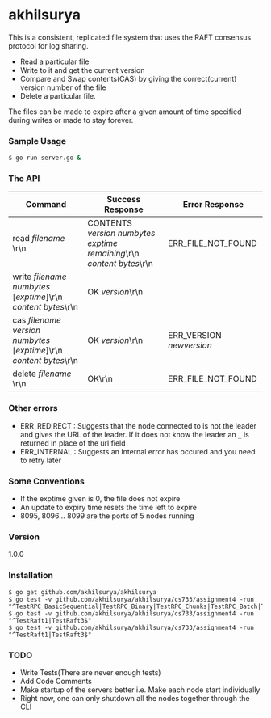 # akhilsurya

This is a consistent, replicated file system that uses the RAFT consensus protocol for log sharing.
- Read a particular file
- Write to it and get the current version
- Compare and Swap contents(CAS) by giving the correct(current) version number of the file
- Delete a particular file.
 
The files can be made to expire after a given amount of time specified during writes  or made to stay forever.
### Sample Usage

``` sh
$ go run server.go &

```
### The API
| Command  | Success Response | Error Response
|----------|-----|----------|
|read _filename_ \r\n| CONTENTS _version_ _numbytes_ _exptime remaining_\r\n <br> _content bytes_\r\n <br>| ERR_FILE_NOT_FOUND
|write _filename_ _numbytes_ [_exptime_]\r\n<br>_content bytes_\r\n| OK _version_\r\n| |
|cas _filename_ _version_ _numbytes_ [_exptime_]\r\n</br>_content bytes_\r\n| OK _version_\r\n | ERR\_VERSION _newversion_
|delete _filename_ \r\n| OK\r\n | ERR_FILE_NOT_FOUND


### Other errors
- ERR_REDIRECT <url> : Suggests that the node connected to is not the leader and gives the URL of the leader. If it does not know the leader an `_` is returned in place of the url field
- ERR_INTERNAL : Suggests an Internal error has occured and you need to retry later


### Some Conventions
- If the exptime given is 0, the file does not expire
- An update to expiry time resets the time left to expire
- 8095, 8096... 8099 are the ports of 5 nodes running

### Version
1.0.0

### Installation
    $ go get github.com/akhilsurya/akhilsurya
    $ go test -v github.com/akhilsurya/akhilsurya/cs733/assignment4 -run "^TestRPC_BasicSequential|TestRPC_Binary|TestRPC_Chunks|TestRPC_Batch|TestRPC_BasicTimer|TestRPC_ConcurrentWrites|TestRPC_ConcurrentCas|TestRPC_KillLeader$"
    $ go test -v github.com/akhilsurya/akhilsurya/cs733/assignment4 -run "^TestRaft1|TestRaft3$"
    $ go test -v github.com/akhilsurya/akhilsurya/cs733/assignment4 -run "^TestRaft1|TestRaft3$"




### TODO

 - Write Tests(There are never enough tests)
 - Add Code Comments
 - Make startup of the servers better i.e. Make each node start individually
 - Right now, one can only shutdown all the nodes together through the CLI




